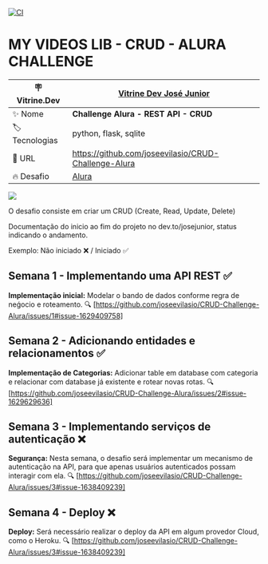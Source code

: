 [![CI](https://github.com/joseevilasio/CRUD-Challenge-Alura/actions/workflows/main.yml/badge.svg)](https://github.com/joseevilasio/CRUD-Challenge-Alura/actions/workflows/main.yml)
# MY VIDEOS LIB - CRUD - ALURA CHALLENGE 



| :placard: Vitrine.Dev |   [Vitrine Dev José Junior](https://cursos.alura.com.br/vitrinedev/joseevilasio/project/CRUD-Challenge-Alura/3844433) |
| -------------  | --- |
| :sparkles: Nome        | **Challenge Alura - REST API - CRUD**
| :label: Tecnologias | python, flask, sqlite
| :rocket: URL         | https://github.com/joseevilasio/CRUD-Challenge-Alura
| :fire: Desafio     | [Alura](https://www.alura.com.br/challenges/back-end-5/semana-01-implementando-api-rest?utm_source=ActiveCampaign&utm_medium=email&utm_content=%5BChallenge+Back-End%5D+Comece+agora%21&utm_campaign=%5BCHALLANGE%5D+%28Back-End+5a+ed+%29+Liberação+da+aula+01++%2B+convite+live+dive+coding&vgo_ee=kJRPc3gXJKD3%2FdmGS%2B55mMe9HldV2%2BVjsIQZGqVXtPc%3D)

<!-- Inserir imagem com a #vitrinedev ao final do link -->
![](https://github.com/joseevilasio/CRUD-Challenge-Alura/blob/main/assets/%20thumbnail.gif)

O desafio consiste em criar um CRUD (Create, Read, Update, Delete)

Documentação do inicio ao fim do projeto no dev.to/josejunior, status indicando o andamento. 

Exemplo: Não iniciado ❌ / Iniciado ✅ 

## Semana 1 - Implementando uma API REST ✅
**Implementação inicial:** Modelar o bando de dados conforme regra de neǵocio e roteamento. 🔍 [https://github.com/joseevilasio/CRUD-Challenge-Alura/issues/1#issue-1629409758]

## Semana 2 - Adicionando entidades e relacionamentos  ✅
**Implementação de Categorias:** Adicionar table em database com categoria e relacionar com database já existente e rotear novas rotas.  🔍[https://github.com/joseevilasio/CRUD-Challenge-Alura/issues/2#issue-1629629636]

## Semana 3 - Implementando serviços de autenticação ❌
  **Segurança:** Nesta semana, o desafio será implementar um mecanismo de autenticação na API, para que apenas usuários autenticados possam interagir com ela. 🔍 [https://github.com/joseevilasio/CRUD-Challenge-Alura/issues/3#issue-1638409239]

## Semana 4 - Deploy ❌
 **Deploy:** Será necessário realizar o deploy da API em algum provedor Cloud, como o Heroku. 🔍 [https://github.com/joseevilasio/CRUD-Challenge-Alura/issues/3#issue-1638409239]
 
